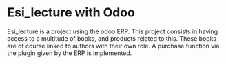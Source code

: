 # Esi_lecture with Odoo
Esi_lecture is a project using the odoo ERP. 
This project consists in having access to a multitude of books, and products related to this. 
These books are of course linked to authors with their own role.
A purchase function via the plugin given by the ERP is implemented.
